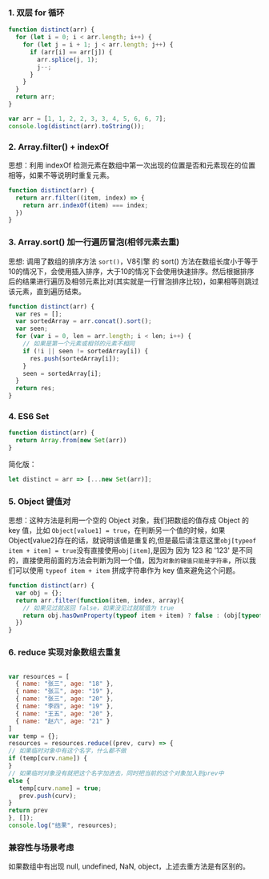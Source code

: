 ### 1. 双层 for 循环

```js
function distinct(arr) {
  for (let i = 0; i < arr.length; i++) {
    for (let j = i + 1; j < arr.length; j++) {
      if (arr[i] == arr[j]) {
        arr.splice(j, 1);
        j--;
      }
    }
  }
  return arr;
}

var arr = [1, 1, 2, 2, 3, 3, 4, 5, 6, 6, 7];
console.log(distinct(arr).toString());
```

### 2. Array.filter() + indexOf

思想：利用 indexOf 检测元素在数组中第一次出现的位置是否和元素现在的位置相等，如果不等说明时重复元素。

```js
function distinct(arr) {
  return arr.filter((item, index) => {
    return arr.indexOf(item) === index;
  })
}
```

### 3. Array.sort() 加一行遍历冒泡(相邻元素去重)

思想: 调用了数组的排序方法 `sort()`，V8引擎 的 sort() 方法在数组长度小于等于10的情况下，会使用插入排序，大于10的情况下会使用快速排序。然后根据排序后的结果进行遍历及相邻元素比对(其实就是一行冒泡排序比较)，如果相等则跳过该元素，直到遍历结束。

```js
function distinct(arr) {
  var res = [];
  var sortedArray = arr.concat().sort();
  var seen;
  for (var i = 0, len = arr.length; i < len; i++) {
    // 如果是第一个元素或相邻的元素不相同
    if (!i || seen != sortedArray[i]) {
      res.push(sortedArray[i]);
    }
    seen = sortedArray[i];
  }
  return res;
}
```

### 4. ES6 Set

```js
function distinct(arr) {
  return Array.from(new Set(arr))
}
```

简化版：

```js
let distinct = arr => [...new Set(arr)];
```

### 5. Object 键值对

思想：这种方法是利用一个空的 Object 对象，我们把数组的值存成 Object 的 key 值，比如 `Object[value1] = true`，在判断另一个值的时候，如果 Object[value2]存在的话，就说明该值是重复的,但是最后请注意这里`obj[typeof item + item] = true`没有直接使用`obj[item]`,是因为 因为 123 和 '123' 是不同的，直接使用前面的方法会判断为同一个值，因为`对象的键值只能是字符串`，所以我们可以使用 `typeof item + item` 拼成字符串作为 key 值来避免这个问题。

```js
function distinct(arr) {
  var obj = {};
  return arr.filter(function(item, index, array){
    // 如果见过就返回 false，如果没见过就赋值为 true
    return obj.hasOwnProperty(typeof item + item) ? false : (obj[typeof item + item] = true)
  })
}
```

### 6. reduce 实现对象数组去重复

```js

var resources = [
  { name: "张三", age: "18" },
  { name: "张三", age: "19" },
  { name: "张三", age: "20" },
  { name: "李四", age: "19" },
  { name: "王五", age: "20" },
  { name: "赵六", age: "21" }
]
var temp = {};
resources = resources.reduce((prev, curv) => {
// 如果临时对象中有这个名字，什么都不做
if (temp[curv.name]) {
}
// 如果临时对象没有就把这个名字加进去，同时把当前的这个对象加入到prev中
else {
   temp[curv.name] = true;
   prev.push(curv);
}
return prev
}, []);
console.log("结果", resources);

```

### 兼容性与场景考虑

如果数组中有出现 null, undefined, NaN, object，上述去重方法是有区别的。


